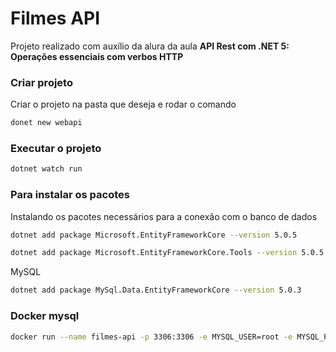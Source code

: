 # Filmes API
Projeto realizado com auxílio da alura da aula **API Rest com .NET 5: Operações essenciais com verbos HTTP**

### Criar projeto
Criar o projeto na pasta que deseja e rodar o comando
```bash
donet new webapi
```

### Executar o projeto
```bash
dotnet watch run
```

### Para instalar os pacotes
Instalando os pacotes necessários para a conexão com o banco de dados

```bash
dotnet add package Microsoft.EntityFrameworkCore --version 5.0.5
```

```bash
dotnet add package Microsoft.EntityFrameworkCore.Tools --version 5.0.5
```

MySQL
```bash
dotnet add package MySql.Data.EntityFrameworkCore --version 5.0.3
```

### Docker mysql 
```bash
docker run --name filmes-api -p 3306:3306 -e MYSQL_USER=root -e MYSQL_PASSWORD=root -e MYSQL_ROOT_PASSWORD=root -e MYSQL_DATABASE=filmeDb -d mariadb:10.5
```
